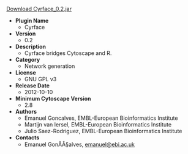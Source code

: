 <a href="Cyrface_0.2.jar">Download Cyrface_0.2.jar</a>

* __Plugin Name__
  * Cyrface
* __Version__
  * 0.2
* __Description__
  * Cyrface bridges Cytoscape and R.
* __Category__
  * Network generation
* __License__
  * GNU GPL v3
* __Release Date__
  * 2012-10-10
* __Minimum Cytoscape Version__
  * 2.8
* __Authors__
  * Emanuel Goncalves, EMBL-European Bioinformatics Institute
  * Martijn van Iersel, EMBL-European Bioinformatics Institute
  * Julio Saez-Rodriguez, EMBL-European Bioinformatics Institute
* __Contacts__
  * Emanuel GonÃÂ§alves, emanuel@ebi.ac.uk
